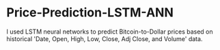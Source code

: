 # Price-Prediction-LSTM-ANN
I used LSTM neural networks to predict Bitcoin-to-Dollar prices based on historical 'Date, Open, High, Low, Close, Adj Close, and Volume' data.
